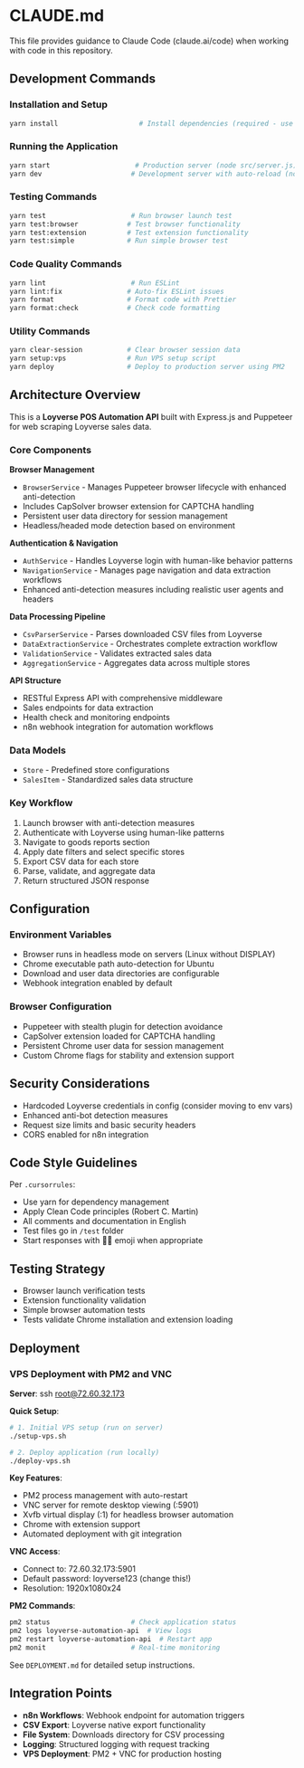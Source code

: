 # CLAUDE.md

This file provides guidance to Claude Code (claude.ai/code) when working with code in this repository.

## Development Commands

### Installation and Setup
```bash
yarn install                    # Install dependencies (required - use yarn, not npm)
```

### Running the Application
```bash
yarn start                     # Production server (node src/server.js)
yarn dev                      # Development server with auto-reload (nodemon)
```

### Testing Commands
```bash
yarn test                     # Run browser launch test
yarn test:browser            # Test browser functionality
yarn test:extension          # Test extension functionality
yarn test:simple             # Run simple browser test
```

### Code Quality Commands
```bash
yarn lint                     # Run ESLint
yarn lint:fix                # Auto-fix ESLint issues
yarn format                  # Format code with Prettier
yarn format:check            # Check code formatting
```

### Utility Commands
```bash
yarn clear-session           # Clear browser session data
yarn setup:vps               # Run VPS setup script
yarn deploy                  # Deploy to production server using PM2
```

## Architecture Overview

This is a **Loyverse POS Automation API** built with Express.js and Puppeteer for web scraping Loyverse sales data.

### Core Components

**Browser Management**
- `BrowserService` - Manages Puppeteer browser lifecycle with enhanced anti-detection
- Includes CapSolver browser extension for CAPTCHA handling
- Persistent user data directory for session management
- Headless/headed mode detection based on environment

**Authentication & Navigation**
- `AuthService` - Handles Loyverse login with human-like behavior patterns
- `NavigationService` - Manages page navigation and data extraction workflows
- Enhanced anti-detection measures including realistic user agents and headers

**Data Processing Pipeline**
- `CsvParserService` - Parses downloaded CSV files from Loyverse
- `DataExtractionService` - Orchestrates complete extraction workflow
- `ValidationService` - Validates extracted sales data
- `AggregationService` - Aggregates data across multiple stores

**API Structure**
- RESTful Express API with comprehensive middleware
- Sales endpoints for data extraction
- Health check and monitoring endpoints
- n8n webhook integration for automation workflows

### Data Models
- `Store` - Predefined store configurations
- `SalesItem` - Standardized sales data structure

### Key Workflow
1. Launch browser with anti-detection measures
2. Authenticate with Loyverse using human-like patterns
3. Navigate to goods reports section
4. Apply date filters and select specific stores
5. Export CSV data for each store
6. Parse, validate, and aggregate data
7. Return structured JSON response

## Configuration

### Environment Variables
- Browser runs in headless mode on servers (Linux without DISPLAY)
- Chrome executable path auto-detection for Ubuntu
- Download and user data directories are configurable
- Webhook integration enabled by default

### Browser Configuration
- Puppeteer with stealth plugin for detection avoidance
- CapSolver extension loaded for CAPTCHA handling
- Persistent Chrome user data for session management
- Custom Chrome flags for stability and extension support

## Security Considerations

- Hardcoded Loyverse credentials in config (consider moving to env vars)
- Enhanced anti-bot detection measures
- Request size limits and basic security headers
- CORS enabled for n8n integration

## Code Style Guidelines

Per `.cursorrules`:
- Use yarn for dependency management
- Apply Clean Code principles (Robert C. Martin)
- All comments and documentation in English
- Test files go in `/test` folder
- Start responses with 👨‍💻 emoji when appropriate

## Testing Strategy

- Browser launch verification tests
- Extension functionality validation
- Simple browser automation tests
- Tests validate Chrome installation and extension loading

## Deployment

### VPS Deployment with PM2 and VNC

**Server**: ssh root@72.60.32.173

**Quick Setup**:
```bash
# 1. Initial VPS setup (run on server)
./setup-vps.sh

# 2. Deploy application (run locally)
./deploy-vps.sh
```

**Key Features**:
- PM2 process management with auto-restart
- VNC server for remote desktop viewing (:5901)
- Xvfb virtual display (:1) for headless browser automation
- Chrome with extension support
- Automated deployment with git integration

**VNC Access**:
- Connect to: 72.60.32.173:5901
- Default password: loyverse123 (change this!)
- Resolution: 1920x1080x24

**PM2 Commands**:
```bash
pm2 status                    # Check application status
pm2 logs loyverse-automation-api  # View logs
pm2 restart loyverse-automation-api  # Restart app
pm2 monit                     # Real-time monitoring
```

See `DEPLOYMENT.md` for detailed setup instructions.

## Integration Points

- **n8n Workflows**: Webhook endpoint for automation triggers
- **CSV Export**: Loyverse native export functionality
- **File System**: Downloads directory for CSV processing
- **Logging**: Structured logging with request tracking
- **VPS Deployment**: PM2 + VNC for production hosting